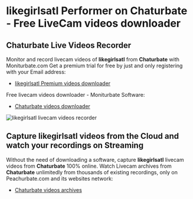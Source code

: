 # likegirlsatl Performer on Chaturbate - Free LiveCam videos downloader

## Chaturbate Live Videos Recorder

Monitor and record livecam videos of **likegirlsatl** from **Chaturbate** with Moniturbate.com
Get a premium trial for free by just and only registering with your Email address:
* [likegirlsatl Premium videos downloader](https://moniturbate.com/request-demo-licence-key.html)

Free livecam videos downloader - Moniturbate Software:
* [Chaturbate videos downloader](https://moniturbate.com/moniturbate-download-software.html)

![likegirlsatl livecam videos recorder](https://peachurnet.com/templates/moniturbate-software.png)


## Capture likegirlsatl videos from the Cloud and watch your recordings on Streaming

Without the need of downloading a software, capture **likegirlsatl** livecam videos from **Chaturbate** 100% online.
Watch Livecam archives from **Chaturbate** unlimitedly from thousands of existing recordings, only on Peachurbate.com and its websites network:
* [Chaturbate videos archives](https://peachurnet.com/)